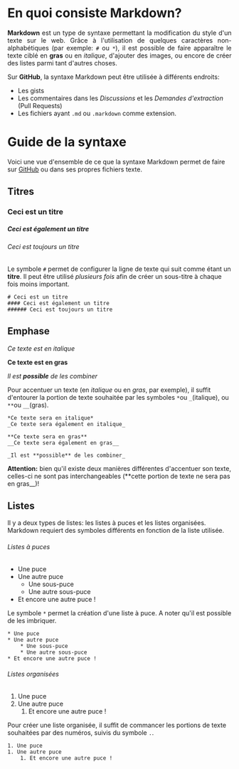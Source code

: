 # En quoi consiste Markdown?

<div style="text-align: justify">

**Markdown** est un type de syntaxe permettant la modification du style d'un texte sur le web. Grâce à l'utilisation de quelques caractères non-alphabétiques (par exemple: ` # ` ou ` * `), il est possible de faire apparaître le texte ciblé en **gras** ou en *italique*, d'ajouter des images, ou encore de créer des listes parmi tant d'autres choses. 

</div>

Sur **GitHub**, la syntaxe Markdown peut être utilisée à différents endroits:

* Les gists
* Les commentaires dans les *Discussions* et les *Demandes d'extraction* (Pull Requests)
* Les fichiers ayant ```.md``` ou ```.markdown``` comme extension.

# Guide de la syntaxe

Voici une vue d'ensemble de ce que la syntaxe Markdown permet de faire sur [GitHub](http://github.com) ou dans ses propres fichiers texte.

## Titres

### Ceci est un titre
##### Ceci est également un titre
###### Ceci est toujours un titre

Le symbole `#` permet de configurer la ligne de texte qui suit comme étant un **titre**. Il peut être utilisé *plusieurs fois* afin de créer un sous-titre à chaque fois moins important.

```
# Ceci est un titre
#### Ceci est également un titre
###### Ceci est toujours un titre
```

## Emphase

*Ce texte est en italique*

**Ce texte est en gras**

_Il est **possible** de les combiner_

Pour accentuer un texte (en *italique* ou en *gras*, par exemple), il suffit d'entourer la portion de texte souhaitée par les symboles `*`ou `_`(italique), ou `**`ou `__`(gras).

```
*Ce texte sera en italique*
_Ce texte sera également en italique_

**Ce texte sera en gras**
__Ce texte sera également en gras__

_Il est **possible** de les combiner_
```

**Attention:** bien qu'il existe deux manières différentes d'accentuer son texte, celles-ci ne sont pas interchangeables (**cette portion de texte ne sera pas en gras__)!

## Listes

Il y a deux types de listes: les listes à puces et les listes organisées. Markdown requiert des symboles différents en fonction de la liste utilisée.

###### Listes à puces

* Une puce
* Une autre puce
    * Une sous-puce
    * Une autre sous-puce
* Et encore une autre puce !

Le symbole `*` permet la création d'une liste à puce. A noter qu'il est possible de les imbriquer.

```
* Une puce
* Une autre puce
    * Une sous-puce
    * Une autre sous-puce
* Et encore une autre puce !
```

###### Listes organisées

1. Une puce
1. Une autre puce
    1. Et encore une autre puce !

Pour créer une liste organisée, il suffit de commancer les portions de texte souhaitées par des numéros, suivis du symbole `.`.

```
1. Une puce
1. Une autre puce
    1. Et encore une autre puce !

```